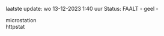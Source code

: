 laatste update: 
wo 13-12-2023  1:40   uur 
Status: FAALT - geel - 
<div class="service Y">microstation</div><div class="service Y">httpstat</div>